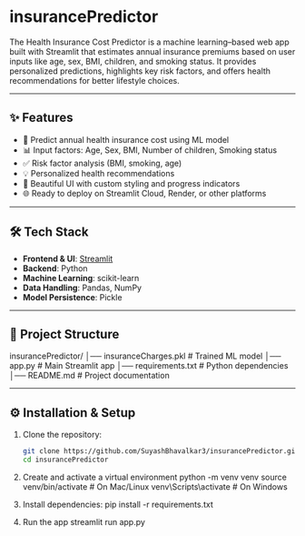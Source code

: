 # insurancePredictor
The Health Insurance Cost Predictor is a machine learning–based web app built with Streamlit that estimates annual insurance premiums based on user inputs like age, sex, BMI, children, and smoking status. It provides personalized predictions, highlights key risk factors, and offers health recommendations for better lifestyle choices. 

---

## ✨ Features
- 🏥 Predict annual health insurance cost using ML model  
- 📊 Input factors: Age, Sex, BMI, Number of children, Smoking status  
- ✅ Risk factor analysis (BMI, smoking, age)  
- 💡 Personalized health recommendations  
- 🎨 Beautiful UI with custom styling and progress indicators  
- 🌐 Ready to deploy on Streamlit Cloud, Render, or other platforms  

---

## 🛠 Tech Stack
- **Frontend & UI**: [Streamlit](https://streamlit.io/)  
- **Backend**: Python  
- **Machine Learning**: scikit-learn  
- **Data Handling**: Pandas, NumPy  
- **Model Persistence**: Pickle  

---

## 📂 Project Structure

insurancePredictor/
│── insuranceCharges.pkl # Trained ML model
│── app.py # Main Streamlit app
│── requirements.txt # Python dependencies
│── README.md # Project documentation



---

## ⚙️ Installation & Setup

1. Clone the repository:
   ```bash
   git clone https://github.com/SuyashBhavalkar3/insurancePredictor.git
   cd insurancePredictor

2. Create and activate a virtual environment
python -m venv venv
source venv/bin/activate   # On Mac/Linux
venv\Scripts\activate      # On Windows

3. Install dependencies:
pip install -r requirements.txt

4. Run the app
streamlit run app.py


